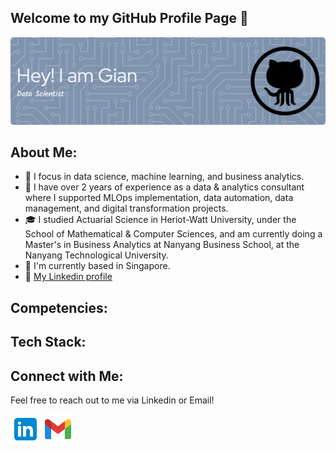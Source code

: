 ## Welcome to my GitHub Profile Page 👋
![Banner](https://github.com/Gianatmaja/Gianatmaja/blob/main/images/github-header-image%20(1).png)

## About Me:
- 🔭 I focus in data science, machine learning, and business analytics.
- 💼 I have over 2 years of experience as a data & analytics consultant where I supported MLOps implementation, data automation, data management, and digital transformation projects.
- 🎓 I studied Actuarial Science in Heriot-Watt University, under the School of Mathematical & Computer Sciences, and am currently doing a Master's in Business Analytics at Nanyang Business School, at the Nanyang Technological University.
- 📍 I'm currently based in Singapore.
- 🔗 [My Linkedin profile](https://www.linkedin.com/in/gianatmaja/)

## Competencies:

## Tech Stack:

## Connect with Me:
Feel free to reach out to me via Linkedin or Email!

<p align="left">
<a href="https://www.linkedin.com/in/gianatmaja/" target="blank"><img align="center" src="images/linkedin.svg" alt="gianatmaja" height="48" width="48" /></a>
<a href="https://mail.google.com/mail/u/0/?fs=1&tf=cm&source=mailto&to=gianatmaja25@gmail.com" target="blank"><img align="center" src="images/gmail.svg" alt="gianatmaja" height="48" width="48" /></a>
</p>
